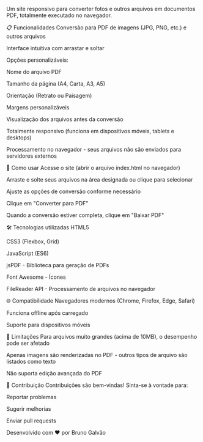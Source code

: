 Um site responsivo para converter fotos e outros arquivos em documentos PDF, totalmente executado no navegador.

📋 Funcionalidades
Conversão para PDF de imagens (JPG, PNG, etc.) e outros arquivos

Interface intuitiva com arrastar e soltar

Opções personalizáveis:

Nome do arquivo PDF

Tamanho da página (A4, Carta, A3, A5)

Orientação (Retrato ou Paisagem)

Margens personalizáveis

Visualização dos arquivos antes da conversão

Totalmente responsivo (funciona em dispositivos móveis, tablets e desktops)

Processamento no navegador - seus arquivos não são enviados para servidores externos

🚀 Como usar
Acesse o site (abrir o arquivo index.html no navegador)

Arraste e solte seus arquivos na área designada ou clique para selecionar

Ajuste as opções de conversão conforme necessário

Clique em "Converter para PDF"

Quando a conversão estiver completa, clique em "Baixar PDF"

🛠 Tecnologias utilizadas
HTML5

CSS3 (Flexbox, Grid)

JavaScript (ES6)

jsPDF - Biblioteca para geração de PDFs

Font Awesome - Ícones

FileReader API - Processamento de arquivos no navegador

🌐 Compatibilidade
Navegadores modernos (Chrome, Firefox, Edge, Safari)

Funciona offline após carregado

Suporte para dispositivos móveis

📌 Limitações
Para arquivos muito grandes (acima de 10MB), o desempenho pode ser afetado

Apenas imagens são renderizadas no PDF - outros tipos de arquivo são listados como texto

Não suporta edição avançada do PDF

🤝 Contribuição
Contribuições são bem-vindas! Sinta-se à vontade para:

Reportar problemas

Sugerir melhorias

Enviar pull requests

Desenvolvido com ❤️ por Bruno Galvão
